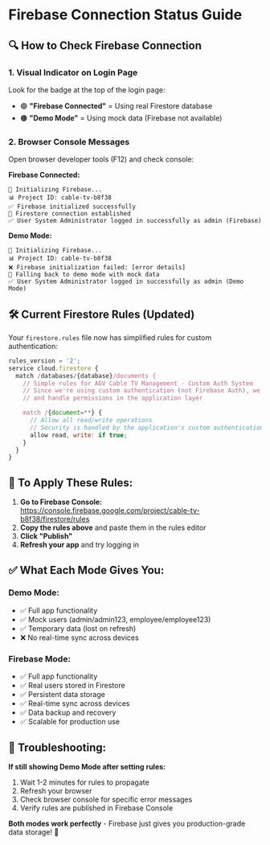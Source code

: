 # Firebase Connection Status Guide

## 🔍 **How to Check Firebase Connection**

### **1. Visual Indicator on Login Page**

Look for the badge at the top of the login page:

- 🟢 **"Firebase Connected"** = Using real Firestore database
- 🟠 **"Demo Mode"** = Using mock data (Firebase not available)

### **2. Browser Console Messages**

Open browser developer tools (F12) and check console:

**Firebase Connected:**

```
🔄 Initializing Firebase...
📊 Project ID: cable-tv-b8f38
✅ Firebase initialized successfully
🔗 Firestore connection established
✅ User System Administrator logged in successfully as admin (Firebase)
```

**Demo Mode:**

```
🔄 Initializing Firebase...
📊 Project ID: cable-tv-b8f38
❌ Firebase initialization failed: [error details]
🔄 Falling back to demo mode with mock data
✅ User System Administrator logged in successfully as admin (Demo Mode)
```

## 🛠️ **Current Firestore Rules (Updated)**

Your `firestore.rules` file now has simplified rules for custom authentication:

```javascript
rules_version = '2';
service cloud.firestore {
  match /databases/{database}/documents {
    // Simple rules for AGV Cable TV Management - Custom Auth System
    // Since we're using custom authentication (not Firebase Auth), we allow all operations
    // and handle permissions in the application layer

    match /{document=**} {
      // Allow all read/write operations
      // Security is handled by the application's custom authentication system
      allow read, write: if true;
    }
  }
}
```

## 🚀 **To Apply These Rules:**

1. **Go to Firebase Console:** https://console.firebase.google.com/project/cable-tv-b8f38/firestore/rules
2. **Copy the rules above** and paste them in the rules editor
3. **Click "Publish"**
4. **Refresh your app** and try logging in

## ✅ **What Each Mode Gives You:**

### **Demo Mode:**

- ✅ Full app functionality
- ✅ Mock users (admin/admin123, employee/employee123)
- ✅ Temporary data (lost on refresh)
- ❌ No real-time sync across devices

### **Firebase Mode:**

- ✅ Full app functionality
- ✅ Real users stored in Firestore
- ✅ Persistent data storage
- ✅ Real-time sync across devices
- ✅ Data backup and recovery
- ✅ Scalable for production use

## 🔧 **Troubleshooting:**

**If still showing Demo Mode after setting rules:**

1. Wait 1-2 minutes for rules to propagate
2. Refresh your browser
3. Check browser console for specific error messages
4. Verify rules are published in Firebase Console

**Both modes work perfectly** - Firebase just gives you production-grade data storage! 🎉
